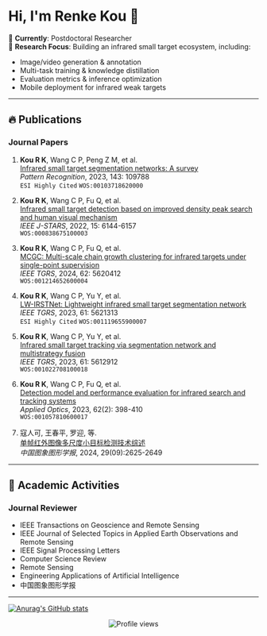 # Hi, I'm Renke Kou 👋

🌱 **Currently**: Postdoctoral Researcher  
🔭 **Research Focus**: Building an infrared small target ecosystem, including:  
- Image/video generation & annotation  
- Multi-task training & knowledge distillation  
- Evaluation metrics & inference optimization  
- Mobile deployment for infrared weak targets  

---

## 🔥 Publications 
### Journal Papers
1. **Kou R K**, Wang C P, Peng Z M, et al.  
   [Infrared small target segmentation networks: A survey](https://doi.org/10.1016/j.patcog.2023.109788)  
   *Pattern Recognition*, 2023, 143: 109788  
   `ESI Highly Cited` `WOS:00103718620000`

2. **Kou R K**, Wang C P, Fu Q, et al.  
   [Infrared small target detection based on improved density peak search and human visual mechanism](https://doi.org/10.1109/JSTARS.2022.3193884)  
   *IEEE J-STARS*, 2022, 15: 6144-6157  
   `WOS:000838675100003`

3. **Kou R K**, Wang C P, Fu Q, et al.  
   [MCGC: Multi-scale chain growth clustering for infrared targets under single-point supervision](https://doi.org/10.1109/TGRS.2024.3390756)  
   *IEEE TGRS*, 2024, 62: 5620412  
   `WOS:001214652600004`

4. **Kou R K**, Wang C P, Yu Y, et al.  
   [LW-IRSTNet: Lightweight infrared small target segmentation network](https://doi.org/10.1109/TGRS.2023.3314586)  
   *IEEE TGRS*, 2023, 61: 5621313  
   `ESI Highly Cited` `WOS:001119655900007`

5. **Kou R K**, Wang C P, Yu Y, et al.  
   [Infrared small target tracking via segmentation network and multistrategy fusion](https://doi.org/10.1109/TGRS.2023.3286836)  
   *IEEE TGRS*, 2023, 61: 5612912  
   `WOS:001022708100018`

6. **Kou R K**, Wang C P, Fu Q, et al.  
   [Detection model and performance evaluation for infrared search and tracking systems](https://doi.org/10.1364/AO.469807)  
   *Applied Optics*, 2023, 62(2): 398-410  
   `WOS:001057810600017`

7. 寇人可, 王春平, 罗迎, 等.  
   [单帧红外图像多尺度小目标检测技术综述](https://doi.org/10.11834/jig.230788)  
   *中国图象图形学报*, 2024, 29(09):2625-2649

---

## 👯 Academic Activities
### Journal Reviewer
- IEEE Transactions on Geoscience and Remote Sensing
- IEEE Journal of Selected Topics in Applied Earth Observations and Remote Sensing
- IEEE Signal Processing Letters
- Computer Science Review
- Remote Sensing
- Engineering Applications of Artificial Intelligence
- 中国图象图形学报

---

[![Anurag's GitHub stats](https://github-readme-stats.vercel.app/api?username=anuraghazra)](https://github.com/anuraghazra/github-readme-stats)

<p align="center">
  <img src="https://komarev.com/ghpvc/?username=yourusername&label=Profile%20Views&color=blue" alt="Profile views"/>
</p>
